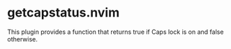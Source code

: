 # getcapstatus.nvim
This plugin provides a function that returns true if Caps lock is on and false otherwise.
